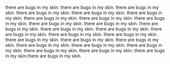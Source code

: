 there are bugs in my skin.
there are bugs in my skin.
there are bugs in my skin.
there are bugs in my skin.
there are bugs in my skin.
there are bugs in my skin.
there are bugs in my skin.
there are bugs in my skin.
there are bugs in my skin.
there are bugs in my skin.
there are bugs in my skin.
there are bugs in my skin.
there are bugs in my skin.
there are bugs in my skin.
there are bugs in my skin.
there are bugs in my skin.
there are bugs in my skin.
there are bugs in my skin.
there are bugs in my skin.
there are bugs in my skin.
there are bugs in my skin.
there are bugs in my skin.
there are bugs in my skin.
there are bugs in my skin.
there are bugs in my skin.
there are bugs in my skin.there are bugs in my skin.
